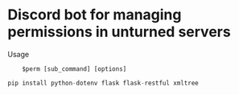 # Discord bot for managing permissions in unturned servers

Usage
```
	$perm [sub_command] [options]
```

```python
pip install python-dotenv flask flask-restful xmltree
```
